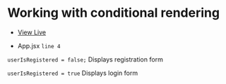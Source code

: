 # Working with conditional rendering


- [View Live](https://kerwindows.github.io/react-conditional-rendering-v1)

- App.jsx `line 4`

`userIsRegistered = false;`
Displays registration form

`userIsRegistered = true`
Displays login form

